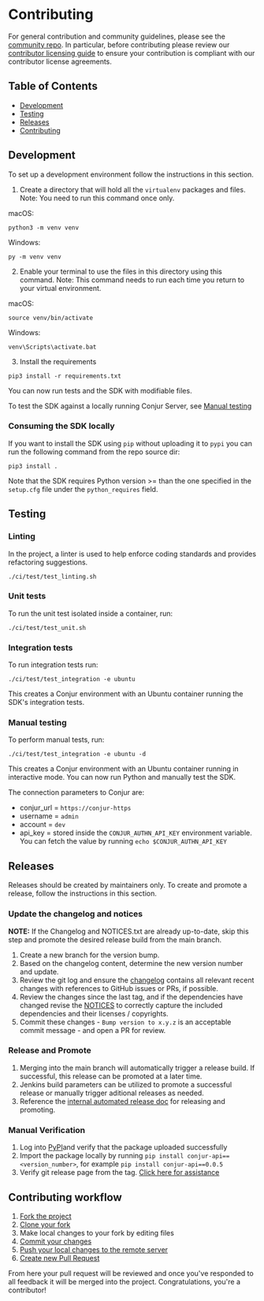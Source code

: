 # Contributing

For general contribution and community guidelines, please see the [community repo](https://github.com/cyberark/community).
In particular, before contributing please review our [contributor licensing guide](https://github.com/cyberark/community/blob/main/CONTRIBUTING.md#when-the-repo-does-not-include-the-cla)
to ensure your contribution is compliant with our contributor license agreements.


## Table of Contents

- [Development](#development)
- [Testing](#testing)
- [Releases](#releases)
- [Contributing](#contributing-workflow)

## Development

To set up a development environment follow the instructions in this section.

1. Create a directory that will hold all the `virtualenv` packages and files. 
   Note: You need to run this command once only.

macOS:

```
python3 -m venv venv
```

Windows:

```
py -m venv venv
```

2. Enable your terminal to use the files in this directory using this command. Note: This command needs to run each
time you return to your virtual environment.

macOS:

```
source venv/bin/activate
```

Windows:

```
venv\Scripts\activate.bat
```

3. Install the requirements

```
pip3 install -r requirements.txt
```

You can now run tests and the SDK with modifiable files.

To test the SDK against a locally running Conjur Server, see [Manual testing](#manual-testing)

### Consuming the SDK locally

If you want to install the SDK using `pip` without uploading it to `pypi` you can run the following command from the
repo source dir:

`pip3 install .`

Note that the SDK requires Python version >= than the one specified in the `setup.cfg` file under the `python_requires`
field.

## Testing

### Linting

In the project, a linter is used to help enforce coding standards and provides refactoring suggestions.

```
./ci/test/test_linting.sh
```

### Unit tests

To run the unit test isolated inside a container, run:

```
./ci/test/test_unit.sh
```

### Integration tests

To run integration tests run:

```
./ci/test/test_integration -e ubuntu
```
This creates a Conjur environment with an Ubuntu container running the SDK's integration tests.

### Manual testing

To perform manual tests, run:
```
./ci/test/test_integration -e ubuntu -d
```
This creates a Conjur environment with an Ubuntu container running in interactive mode.
You can now run Python and manually test the SDK.

The connection parameters to Conjur are:
- conjur_url = `https://conjur-https`
- username = `admin`
- account = `dev`
- api_key = stored inside the `CONJUR_AUTHN_API_KEY` environment variable. You can fetch the value by running 
  `echo $CONJUR_AUTHN_API_KEY`

## Releases

Releases should be created by maintainers only. To create and promote a release, follow the instructions in this section.

### Update the changelog and notices

**NOTE:** If the Changelog and NOTICES.txt are already up-to-date, skip this
step and promote the desired release build from the main branch.

1. Create a new branch for the version bump.
1. Based on the changelog content, determine the new version number and update.
1. Review the git log and ensure the [changelog](CHANGELOG.md) contains all
   relevant recent changes with references to GitHub issues or PRs, if possible.
1. Review the changes since the last tag, and if the dependencies have changed
   revise the [NOTICES](NOTICES.txt) to correctly capture the included
   dependencies and their licenses / copyrights.
1. Commit these changes - `Bump version to x.y.z` is an acceptable commit
   message - and open a PR for review.

### Release and Promote

1. Merging into the main branch will automatically trigger a release build.
   If successful, this release can be promoted at a later time.
1. Jenkins build parameters can be utilized to promote a successful release
   or manually trigger aditional releases as needed.
1. Reference the [internal automated release doc](https://github.com/conjurinc/docs/blob/master/reference/infrastructure/automated_releases.md#release-and-promotion-process)
for releasing and promoting.

### Manual Verification

1. Log into [PyPI](https://pypi.org)and verify that the package uploaded successfully
1. Import the package locally by running `pip install conjur-api==<version_number>`,
for example `pip install conjur-api==0.0.5`
1. Verify git release page from the tag.
[Click here for assistance](https://docs.github.com/en/repositories/releasing-projects-on-github/managing-releases-in-a-repository)


## Contributing workflow

1. [Fork the project](https://help.github.com/en/github/getting-started-with-github/fork-a-repo)
2. [Clone your fork](https://help.github.com/en/github/creating-cloning-and-archiving-repositories/cloning-a-repository)
3. Make local changes to your fork by editing files
3. [Commit your changes](https://help.github.com/en/github/managing-files-in-a-repository/adding-a-file-to-a-repository-using-the-command-line)
4. [Push your local changes to the remote server](https://help.github.com/en/github/using-git/pushing-commits-to-a-remote-repository)
5. [Create new Pull Request](https://help.github.com/en/github/collaborating-with-issues-and-pull-requests/creating-a-pull-request-from-a-fork)

From here your pull request will be reviewed and once you've responded to all feedback it will be merged into the
project. Congratulations, you're a contributor!

